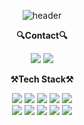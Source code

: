 <div align="center">

![header](https://capsule-render.vercel.app/api?type=waving&color=gradient&height=230&section=header&text=Minwoo%20Choi&fontSize=80&animation=fadeIn&fontAlignY=38&desc=Time%20is%20Money%20&descAlignY=55&descAlign=65.5)
    
<p align="center">
    <Strong>🔍Contact🔍</Strong><br>
</p>

<p display="inline-block">
    <a href="https://velog.io/@chaiminwoo0223" target="_blank"><img src="https://img.shields.io/badge/Velog-20C997?style=for-the-badge&logo=velog&logoColor=white"/></a>
    <a href="mailto:chaiminwoo0223@gmail.com" target="_blank"><img src="https://img.shields.io/badge/Gmail-DD1100?style=for-the-badge&logo=gmail&logoColor=white"/></a>
</p>

<p align="center">
    <Strong>⚒️Tech Stack⚒️</Strong><br>
</p>

<p display="inline-block">
 <img src="https://img.shields.io/badge/Kotlin-7F52FF?style=for-the-badge&logo=kotlin&logoColor=white"></a>
 <img src="https://img.shields.io/badge/Java-007396?style=for-the-badge&logo=OpenJDK&logoColor=white"/></a>
 <img src="https://img.shields.io/badge/spring-6DB33F?style=for-the-badge&logo=spring&logoColor=white"></a>
 <img src="https://img.shields.io/badge/springboot-6DB33F?style=for-the-badge&logo=springboot&logoColor=white">
 <img src="https://img.shields.io/badge/mysql-4479A1?style=for-the-badge&logo=mysql&logoColor=white"></a>
 <br>
 <img src="https://img.shields.io/badge/Python-3776AB?style=for-the-badge&logo=python&logoColor=white"/></a>
 <img src="https://img.shields.io/badge/Numpy-%23013243.svg?style=for-the-badge&logo=numpy&logoColor=white"></a>
 <img src="https://img.shields.io/badge/Pandas-%23150458.svg?style=for-the-badge&logo=pandas&logoColor=white"></a>
 <img src="https://img.shields.io/badge/TensorFlow-FF6F00?style=for-the-badge&logo=TensorFlow&logoColor=white"/></a>
 <img src="https://img.shields.io/badge/PyTorch-EE4C2C?style=for-the-badge&logo=PyTorch&logoColor=white"></a>
</p>
</div>
